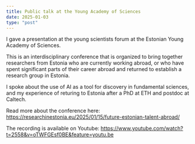 ```yaml
---
title: Public talk at the Young Academy of Sciences
date: 2025-01-03
type: "post"
---
```


I gave a presentation at the young scientists forum at the Estonian Young Academy of Sciences.

This is an interdisciplinary conference that is organized to bring together researchers from Estonia who are currently working abroad, or who have spent significant parts of their career abroad and returned to establish a research group in Estonia.

I spoke about the use of AI as a tool for discovery in fundamental sciences, and my experience of returing to Estonia after a PhD at ETH and postdoc at Caltech.

Read more about the conference here: https://researchinestonia.eu/2025/01/15/future-estonian-talent-abroad/

The recording is available on Youtube: https://www.youtube.com/watch?t=2558&v=oTWFGEsf0BE&feature=youtu.be